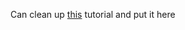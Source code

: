 Can clean up [this](https://discord.com/channels/313375426112389123/408694062862958592/1290488823918362646) tutorial and put it here